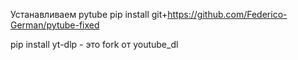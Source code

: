 Устанавливаем pytube
pip install git+https://github.com/Federico-German/pytube-fixed

pip install yt-dlp - это fork от youtube_dl